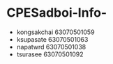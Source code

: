 # CPESadboi-Info-

- kongsakchai 63070501059
- ksupasate 63070501063
- napatwrd 63070501038
- tsurasee 63070501092

